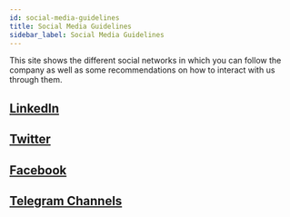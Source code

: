 ```yaml
---
id: social-media-guidelines
title: Social Media Guidelines
sidebar_label: Social Media Guidelines
---
```



This site shows the different social networks in which you can follow the company as well as some recommendations on how to interact with us through them.

## [LinkedIn](https://www.linkedin.com/company/eoscostarica/)

## [Twitter](https://twitter.com/EOSCostaRica)

## [Facebook](https://www.facebook.com/costaricaeos)

## [Telegram Channels](https://t.me/eoscr)
